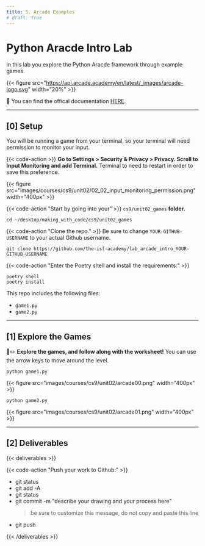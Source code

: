 ```yaml
---
title: 5. Arcade Examples
# draft: True
---
```


# Python Aracde Intro Lab

In this lab you explore the Python Aracde framework through example games.

{{< figure src="https://api.arcade.academy/en/latest/_images/arcade-logo.svg" width="20%" >}}


📖 You can find the offical documentation [HERE](https://api.arcade.academy/en/latest/get_started.html).

--- 

## [0] Setup

You will be running a game from your terminal, so your terminal will need permission to monitor your input.

{{< code-action >}} **Go to Settings > Security &  Privacy > Privacy. Scroll to Input Monitoring and add Terminal.** Terminal to need to restart in order to save this preference.

{{< figure src="images/courses/cs9/unit02/02_02_input_monitoring_permission.png" width="400px" >}}


{{< code-action "Start by going into your" >}} `cs9/unit02_games` **folder.**
```shell
cd ~/desktop/making_with_code/cs9/unit02_games
```

{{< code-action "Clone the repo." >}}  Be sure to change `YOUR-GITHUB-USERNAME` to your actual Github username.
```shell
git clone https://github.com/the-isf-academy/lab_arcade_intro_YOUR-GITHUB-USERNAME
```


{{< code-action "Enter the Poetry shell and install the requirements:" >}}
```shell
poetry shell
poetry install
```

This repo includes the following files:
- `game1.py`
- `game2.py` 


---


## [1] Explore the Games

👾✏️ **Explore the games, and follow along with the worksheet!** You can use the arrow keys to move around the level.


```shell
python game1.py 
```
{{< figure src="images/courses/cs9/unit02/arcade00.png" width="400px" >}}



```shell
python game2.py
```
{{< figure src="images/courses/cs9/unit02/arcade01.png" width="400px" >}}


---


## [2] Deliverables


{{< deliverables  >}}


{{< code-action "Push your work to Github:" >}}
- git status
- git add -A
- git status
- git commit -m "describe your drawing and your process here"
  > be sure to customize this message, do not copy and paste this line
- git push


{{< /deliverables >}}